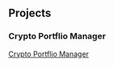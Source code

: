 ## Projects

### Crypto Portflio Manager

[Crypto Portflio Manager](https://samhess.github.io/crypto-portfolio-manager/cpm.html)

